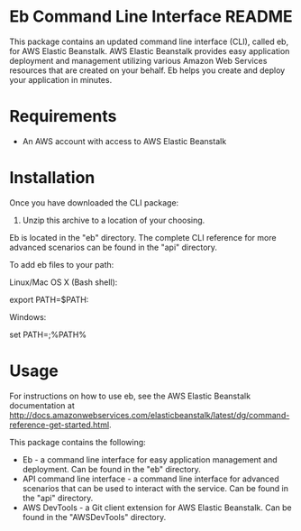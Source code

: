 # Eb Command Line Interface README

This package contains an updated command line interface (CLI), called eb, for AWS Elastic Beanstalk.
AWS Elastic Beanstalk provides easy application deployment and management utilizing various Amazon 
Web Services resources that are created on your behalf. Eb helps you create and deploy your application 
in minutes.

# Requirements

* An AWS account with access to AWS Elastic Beanstalk

# Installation

Once you have downloaded the CLI package:

1) Unzip this archive to a location of your choosing.

Eb is located in the "eb" directory. The complete CLI reference 
for more advanced scenarios can be found in the "api" directory.

To add eb files to your path:

Linux/Mac OS X (Bash shell):

export PATH=$PATH:<path to eb>

Windows:

set PATH=<path to eb>;%PATH%

# Usage

For instructions on how to use eb, see the AWS Elastic Beanstalk documentation at 
http://docs.amazonwebservices.com/elasticbeanstalk/latest/dg/command-reference-get-started.html.

This package contains the following:
* Eb - a command line interface for easy application management and deployment. Can be found in the "eb" directory.
* API command line interface - a command line interface for advanced scenarios that can be used to interact with the service. Can be found in the "api" directory.
* AWS DevTools - a Git client extension for AWS Elastic Beanstalk. Can be found in the "AWSDevTools" directory.

